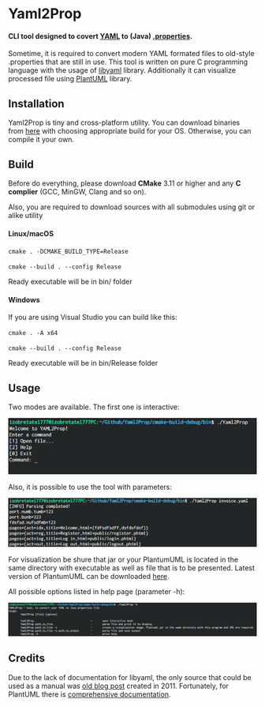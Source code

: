 # Yaml2Prop

#### CLI tool designed to covert [YAML](https://yaml.org/) to (Java) [.properties](https://docs.oracle.com/cd/E23095_01/Platform.93/ATGProgGuide/html/s0204propertiesfileformat01.html).

Sometime, it is required to convert modern YAML formated files to old-style .properties that are still in use. This tool is written on pure C programming language with the usage of [libyaml](https://github.com/yaml/libyaml) library. Additionally it can visualize processed file using [PlantUML](https://github.com/plantuml/plantuml) library.



## Installation

Yaml2Prop is tiny and cross-platform utility. You can download binaries from [here](https://github.com/IZOBRETATEL777/Yaml2Prop/releases) with choosing appropriate build for your OS. Otherwise, you can compile it your own.



## Build

Before do everything, please download **CMake** 3.11 or higher and any **C complier** (GCC, MinGW, Clang and so on).

Also, you are required to download sources with all submodules using git or alike utility

#### Linux/macOS

`cmake . -DCMAKE_BUILD_TYPE=Release`

`cmake --build . --config Release`

Ready executable will be in bin/ folder

#### Windows

If you are using Visual Studio you can build like this:

`cmake . -A x64`

`cmake --build . --config Release`

Ready executable will be in bin/Release folder



## Usage

Two modes are available. The first one is interactive:

![interactive-start](doc/interactive-start.png)

Also, it is possible to use the tool with parameters:

![paramters-start](doc/paramters-start.png)

For visualization be shure that jar or your PlantumUML is located in the same directory with executable as well as file that is to be presented. Latest version of PlantumUML can be downloaded [here](https://github.com/plantuml/plantuml/releases/latest/).

All possible options listed in help page (parameter -h):

![help-menu](doc/help-menu.png)

## Credits

Due to the lack of documentation for libyaml, the only source that could be used as a manual was [old blog post](https://www.wpsoftware.net/andrew/pages/libyaml.html) created in 2011. Fortunately, for PlantUML there is [comprehensive documentation](http://plantuml.com/en/guide).
